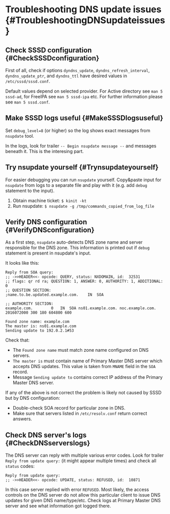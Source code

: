 Troubleshooting DNS update issues {#TroubleshootingDNSupdateissues}
=================================

Check SSSD configuration {#CheckSSSDconfiguration}
------------------------

First of all, check if options `dyndns_update`,
`dyndns_refresh_interval`, `dyndns_update_ptr`, and `dyndns_ttl` have
desired values in `/etc/sssd/sssd.conf`.

Default values depend on selected provider. For Active directory see
`man 5 sssd-ad`, for FreeIPA see `man 5 sssd-ipa` etc. For further
information please see `man 5 sssd.conf`.

Make SSSD logs useful {#MakeSSSDlogsuseful}
---------------------

Set `debug_level=8` (or higher) so the log shows exact messages from
`nsupdate` tool.

In the logs, look for trailer `-- Begin nsupdate message --` and
messages beneath it. This is the interesing part.

Try nsupdate yourself {#Trynsupdateyourself}
---------------------

For easier debugging you can run `nsupdate` yourself. Copy&paste input
for `nsupdate` from logs to a separate file and play with it (e.g. add
`debug` statement to the input).

1.  Obtain machine ticket: `$ kinit -kt`
2.  Run nsupdate: `$ nsupdate -g /tmp/commands_copied_from_log_file`

Verify DNS configuration {#VerifyDNSconfiguration}
------------------------

As a first step, `nsupdate` auto-detects DNS zone name and server
responsible for the DNS zone. This information is printed out if `debug`
statement is present in nsupdate's input.

It looks like this:

``` {.wiki}
Reply from SOA query:
;; ->>HEADER<<- opcode: QUERY, status: NXDOMAIN, id:  32531
;; flags: qr rd ra; QUESTION: 1, ANSWER: 0, AUTHORITY: 1, ADDITIONAL: 0
;; QUESTION SECTION:
;name.to.be.updated.example.com.    IN  SOA

;; AUTHORITY SECTION:
example.com.        0   IN  SOA ns01.example.com. noc.example.com. 2016072000 300 180 604800 600

Found zone name: example.com
The master is: ns01.example.com
Sending update to 192.0.2.1#53
```

Check that:

-   The `Found zone name` must match zone name configured on DNS
    servers.
-   `The master is` must contain name of Primary Master DNS server which
    accepts DNS updates. This value is taken from `MNAME` field in the
    `SOA` record.
-   Message `Sending update to` contains correct IP address of the
    Primary Master DNS server.

If any of the above is not correct the problem is likely not caused by
SSSD but by DNS configuration:

-   Double-check SOA record for particular zone in DNS.
-   Make sure that servers listed in `/etc/resolv.conf` return correct
    answers.

Check DNS server's logs {#CheckDNSserverslogs}
-----------------------

The DNS server can reply with multiple various error codes. Look for
trailer `Reply from update query:` (it might appear multiple times) and
check all `status` codes:

``` {.wiki}
Reply from update query:
;; ->>HEADER<<- opcode: UPDATE, status: REFUSED, id:  10871
```

In this case server replied with error `REFUSED`. Most likely, the
access controls on the DNS server do not allow this particular client to
issue DNS updates for given DNS name/type/etc. Check logs at Primary
Master DNS server and see what information got logged there.
